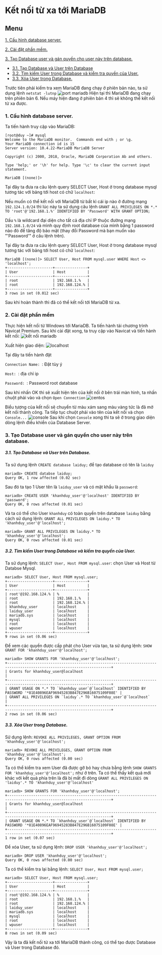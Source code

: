 # Kết nối từ xa tới MariaDB
## Menu
[1. Cấu hình database server.](#CauHinhDatabseServer)

[2. Cài đặt phần mềm.](#CaiDatPhanMem)

[3. Tạo Database user và gán quyền cho user này trên database.](#TaoDatabaseUserVaGanQuyenChoUser)
- [3.1. Tạo Database và User trên Database](#TaoDatabaseVaUser)
- [3.2. Tìm kiếm User trong Database và kiểm tra quyền của User.](#TimKiemUser)
- [3.3. Xóa User trong Database.](#XoaUser)





Trước tiên phải kiểm tra xem MariaDB đang chạy ở phiên bản nào, ta sử dụng lệnh `netstat -lutnp`
![port mariadb](https://user-images.githubusercontent.com/84270045/148676777-fdb90cd0-2f8e-43c5-b9d0-5788d5692819.png)
Hiện tại thì MariaDB đang chạy trên phiên bản 6. Nếu máy hiện đang ở phiên bản 4 thì sẽ không thể kết nối từ xa được.

<a name="CauHinhDatabseServer"></a>
### 1. Cấu hình database server.
Ta tiến hành truy cập vào MariaDB:
```
[root@duy ~]# mysql
Welcome to the MariaDB monitor.  Commands end with ; or \g.
Your MariaDB connection id is 15
Server version: 10.4.22-MariaDB MariaDB Server

Copyright (c) 2000, 2018, Oracle, MariaDB Corporation Ab and others.

Type 'help;' or '\h' for help. Type '\c' to clear the current input statement.

MariaDB [(none)]>
```
Tại đây ta đưa ra câu lệnh query SELECT User, Host ở trong database mysql tương tác với bảng tới host có chữ `localhost`:

Nếu muốn có thể kết nối với MariaDB từ bất kì cái ip nào ở đường mạng `192.124.1.0/24` thì lúc này ta sử dụng câu lệnh `GRANT ALL PRIVILEGES ON *.* TO 'root'@'192.168.1.%' IDENTIFIED BY 'Password' WITH GRANT OPTION;`

Dấu `%` là wildcard đại diện cho tất cả địa chỉ IP thuộc đường mạng `192.168.1.0/24` và mình quy định root database của mình bằng 1 password nào đó để tăng độ bảo mật (thay đổi Password mà bạn muốn vào "'Password'" ở câu lệnh trên).

Tại đây ta đưa ra câu lệnh query SELECT User, Host ở trong database mysql tương tác với bảng tới host có chữ `localhost`:
```
MariaDB [(none)]> SELECT User, Host FROM mysql.user WHERE Host <> 'localhost';
+---------------------+---------------+
| User                | Host          |
+---------------------+---------------+
| root                | 192.168.1.%   |
| root                | 192.168.124.% |
+---------------------+---------------+
3 rows in set (0.012 sec)
```
Sau khi hoàn thành thì đã có thể kết nối tới MariaDB từ xa.

<a name="CaiDatPhanMem"></a>
### 2. Cài đặt phần mềm 
Thực hiện kết nối từ Windows tới MariaDB. Ta tiến hành tải chương trình Navicat Premium. Sau khi cài đặt xong, ta truy cập vào Navicat và tiến hành kết nối:
![kết nối mariadb](https://user-images.githubusercontent.com/84270045/148677399-dd624f61-4086-48fa-b1e8-d18d3041cda7.png)

Xuất hiện giao diện:
![localhost](https://user-images.githubusercontent.com/84270045/148677442-9b2c941b-a072-4b4b-adb5-e23dff824142.png)

Tại đây ta tiến hành đặt 

`Connection Name: `: Đặt tùy ý

`Host: `: địa chỉ ip 
    
`Password: `: Password root database

Sau khi nhấn OK thì sẽ xuất hiện tên của kết nối ở bên trái màn hình, ta nhấn chuột phải vào và chọn `Open Connection`
![centos](https://user-images.githubusercontent.com/84270045/148677783-bdd73503-cca5-4d55-b26f-0a16243d0fd5.png)

Biểu tượng của kết nối sẽ chuyển từ màu xám sang màu vàng tức là đã mở kết nối thành công. Ta tiếp tục chuột phải vào tên của kết nối và chọn `Console...`
![console](https://user-images.githubusercontent.com/84270045/148677886-3cfdb577-9a93-4250-8f29-7af802b20aa3.png)
Sau khi chọn `Console` xong thì ta sẽ ở trong giao diện dòng lệnh điều khiển của Database Server.

<a name="TaoDatabaseUserVaGanQuyenChoUser"></a>
### 3. Tạo Database user và gán quyền cho user này trên database.

<a name="TaoDatabaseVaUser"></a>
##### 3.1. Tạo Database và User trên Database.
Ta sử dụng lệnh `CREATE database laiduy;` để tạo database có tên là `laiduy`
```
mariadb> CREATE databse laiduy;
Query OK, 1 row affected (0.02 sec)
```

Sau đó ta tạo 1 User tên là `laiduy_user` và có mật khẩu là `password`:
```
mariadb> CREATE USER 'khanhduy_user'@'localhost' IDENTIFIED BY 'password';
Query OK, 0 rows affected (0.01 sec)
```
 Và ta có thể cho User `khanhduy` có toàn quyền trên database `laiduy` bằng cách sử dụng lệnh: `GRANT ALL PRIVILEGES ON laiduy.* TO 'khanhduy_user'@'localhost';`
 ```
 mariadb> GRANT ALL PRIVILEGES ON laiduy.* TO 'khanhduy_user'@'localhost';
Query OK, 0 rows affected (0.01 sec)
```

<a name="TimKiemUser"></a>
##### 3.2. Tìm kiếm User trong Database và kiểm tra quyền của User.
Ta sử dụng lệnh: `SELECT User, Host FROM mysql.user`: chọn User và Host từ Databse Mysql.
```
mariadb> SELECT User, Host FROM mysql.user;
+---------------------+---------------+
| User                | Host          |
+---------------------+---------------+
| root'@192.168.124.% | %             |
| root                | 192.168.1.%   |
| root                | 192.168.124.% |
| khanhduy_user       | localhost     |
| laiduy_user         | localhost     |
| mariadb.sys         | localhost     |
| mysql               | localhost     |
| root                | localhost     |
| wpuser              | localhost     |
+---------------------+---------------+
9 rows in set (0.06 sec)
```
  
Để xem các quyền được cấp phát cho User vừa tạo, ta sử dụng lệnh: `SHOW GRANT FOR 'khanhduy_user'@'localhost';`
```
mariadb> SHOW GRANTS FOR 'khanhduy_user'@'localhost';
+----------------------------------------------------------------------------------------------------------------------+
| Grants for khanhduy_user@localhost                                                                                   |
+----------------------------------------------------------------------------------------------------------------------+
| GRANT USAGE ON *.* TO `khanhduy_user`@`localhost` IDENTIFIED BY PASSWORD '*81E40896EAF96945283B847E296B16075109F08E' |
| GRANT ALL PRIVILEGES ON `laiduy`.* TO `khanhduy_user`@`localhost`                                                    |
+----------------------------------------------------------------------------------------------------------------------+
2 rows in set (0.06 sec)
```

<a name="XoaUser"></a>
##### 3.3. Xóa User trong Database.
Sử dụng lệnh: `REVOKE ALL PRIVILEGES, GRANT OPTION FROM 'khanhduy_user'@'localhost';`
```
mariadb> REVOKE ALL PRIVILEGES, GRANT OPTION FROM 'khanhduy_user'@'localhost';
Query OK, 0 rows affected (0.00 sec)
```

Ta có thể kiểm tra xem User đã được gỡ bỏ hay chưa bằng lệnh `SHOW GRANTS FOR 'khanhduy_user'@'localhost';` như ở trên. Ta có thể thấy kết quả mới khác với kết quả phía trên là đã bị mất đi dòng `GRANT ALL PRIVILEGES ON 'laiduy'.* TO 'khanhduy_user'@'localhost'`
```
mariadb> SHOW GRANTS FOR 'khanhduy_user'@'localhost';
+----------------------------------------------------------------------------------------------------------------------+
| Grants for khanhduy_user@localhost                                                                                   |
+----------------------------------------------------------------------------------------------------------------------+
| GRANT USAGE ON *.* TO `khanhduy_user`@`localhost` IDENTIFIED BY PASSWORD '*81E40896EAF96945283B847E296B16075109F08E' |
+----------------------------------------------------------------------------------------------------------------------+
1 row in set (0.07 sec)
```

Để xóa User, ta sử dụng lệnh: `DROP USER 'khanhduy_user'@'localhost';`
```
mariadb> DROP USER 'khanhduy_user'@'localhost';
Query OK, 0 rows affected (0.00 sec)
```
 Ta có thể kiểm tra lại bằng lệnh: `SELECT User, Host FROM mysql.user;`
 ```
 mariadb> SELECT User, Host FROM mysql.user;
+---------------------+---------------+
| User                | Host          |
+---------------------+---------------+
| root'@192.168.124.% | %             |
| root                | 192.168.1.%   |
| root                | 192.168.124.% |
| laiduy_user         | localhost     |
| mariadb.sys         | localhost     |
| mysql               | localhost     |
| root                | localhost     |
| wpuser              | localhost     |
+---------------------+---------------+
8 rows in set (0.09 sec)
```

Vậy là ta đã kết nối từ xa tới MariaDB thành công, có thể tạo được Database và User trong Database đó.